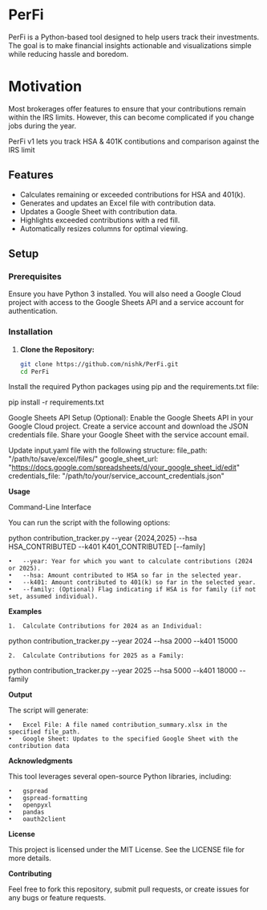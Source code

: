 # PerFi
PerFi is a Python-based tool designed to help users track their investments. 
The goal is to make financial insights actionable and visualizations simple while reducing hassle and boredom.

# Motivation

Most brokerages offer features to ensure that your contributions remain within the IRS limits. However, this can become complicated if you change jobs during the year.

PerFi v1 lets you track HSA & 401K contibutions and comparison against the IRS limit

## Features

- Calculates remaining or exceeded contributions for HSA and 401(k).
- Generates and updates an Excel file with contribution data.
- Updates a Google Sheet with contribution data.
- Highlights exceeded contributions with a red fill.
- Automatically resizes columns for optimal viewing.

## Setup

### Prerequisites

Ensure you have Python 3 installed. You will also need a Google Cloud project with access to the Google Sheets API and a service account for authentication.

### Installation

1. **Clone the Repository:**

   ```bash
   git clone https://github.com/nishk/PerFi.git
   cd PerFi
   
Install the required Python packages using pip and the requirements.txt file:
   
   pip install -r requirements.txt

Google Sheets API Setup (Optional):
	Enable the Google Sheets API in your Google Cloud project.
	Create a service account and download the JSON credentials file.
	Share your Google Sheet with the service account email.

Update input.yaml file with the following structure:
  file_path: "/path/to/save/excel/files/"
  google_sheet_url: "https://docs.google.com/spreadsheets/d/your_google_sheet_id/edit"
  credentials_file: "/path/to/your/service_account_credentials.json"

**Usage**

Command-Line Interface

You can run the script with the following options:

python contribution_tracker.py --year {2024,2025} --hsa HSA_CONTRIBUTED --k401 K401_CONTRIBUTED [--family]

	•	--year: Year for which you want to calculate contributions (2024 or 2025).
	•	--hsa: Amount contributed to HSA so far in the selected year.
	•	--k401: Amount contributed to 401(k) so far in the selected year.
	•	--family: (Optional) Flag indicating if HSA is for family (if not set, assumed individual).

**Examples**

	1.	Calculate Contributions for 2024 as an Individual:
 python contribution_tracker.py --year 2024 --hsa 2000 --k401 15000

	2.	Calculate Contributions for 2025 as a Family:
 python contribution_tracker.py --year 2025 --hsa 5000 --k401 18000 --family

**Output**

The script will generate:

	•	Excel File: A file named contribution_summary.xlsx in the specified file_path.
	•	Google Sheet: Updates to the specified Google Sheet with the contribution data

**Acknowledgments**

This tool leverages several open-source Python libraries, including:

	•	gspread
	•	gspread-formatting
	•	openpyxl
	•	pandas
	•	oauth2client

**License**

This project is licensed under the MIT License. See the LICENSE file for more details.

**Contributing**

Feel free to fork this repository, submit pull requests, or create issues for any bugs or feature requests.


